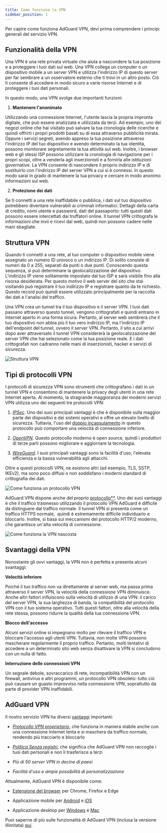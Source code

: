 ```yaml
---
title: Come funziona la VPN
sidebar_position: 1
---
```


Per capire come funziona AdGuard VPN, devi prima comprendere i principi generali del servizio VPN.

## Funzionalità della VPN

Una VPN è una rete privata virtuale che aiuta a nascondere la tua posizione e a proteggere i tuoi dati sul web. Una VPN collega un computer o un dispositivo mobile a un server VPN e utilizza l'indirizzo IP di questo server per far sembrare a un osservatore esterno che ti trovi in un altro posto. Ciò ti consente di accedere in modo sicuro a varie risorse Internet e di proteggere i tuoi dati personali.

In questo modo, una VPN svolge due importanti funzioni:

1. **Mantenere l'anonimato**

Utilizzando una connessione Internet, l'utente lascia la propria impronta digitale, che può essere analizzata e utilizzata da terzi. Ad esempio, uno dei negozi online che hai visitato può salvare la tua cronologia delle ricerche e quindi offrirti i propri prodotti basati su di essa attraverso pubblicità mirata. Oppure i servizi segreti, avendo appreso la tua posizione attraverso l'indirizzo IP del tuo dispositivo e avendo determinato la tua identità, possono monitorare segretamente la tua attività sul web. Inoltre, i browser web e gli stessi ISP possono utilizzare la cronologia di navigazione per i propri scopi, oltre a venderla agli inserzionisti e a fornirla alle istituzioni governative. La VPN consente di nascondere il proprio indirizzo IP e di sostituirlo con l'indirizzo IP del server VPN a cui si è connessi. In questo modo sarai in grado di mantenere la tua privacy e cercare in modo anonimo informazioni sul web.

2. **Protezione dei dati**

Se ti connetti a una rete inaffidabile o pubblica, i dati sul tuo dispositivo potrebbero diventare vulnerabili ai criminali informatici. Dettagli della carta di credito, nomi utente e password, dati del passaporto: tutti questi dati possono essere intercettati dai truffatori online. Il tunnel VPN crittografa le informazioni che invii e ricevi dal web, quindi non possono cadere nelle mani sbagliate.

## Struttura VPN

Quando ti connetti a una rete, al tuo computer o dispositivo mobile viene assegnato un numero ID univoco o un indirizzo IP. Di solito consiste di numeri da 0 a 255, separati da punti o due punti. Conoscendo questa sequenza, si può determinare la geolocalizzazione del dispositivo. L'indirizzo IP viene solitamente impostato dal tuo ISP e sarà visibile fino alla risorsa desiderata. Per questo motivo il web server del sito che stai visitando può registrare il tuo indirizzo IP e registrare quanto da te richiesto. Questo record può quindi essere utilizzato principalmente per la raccolta dei dati e l'analisi del traffico.

Una VPN crea un tunnel tra il tuo dispositivo e il server VPN. I tuoi dati passano attraverso questo tunnel, vengono crittografati e quindi entrano in Internet aperto in una forma sicura. Pertanto, al server web sembrerà che il tuo dispositivo non abbia più il tuo vero indirizzo IP, ma l'indirizzo IP dell'endpoint del tunnel, ovvero il server VPN. Pertanto, il sito a cui arrivi dopo aver attraversato il tunnel VPN considererà la geolocalizzazione del server VPN che hai selezionato come la tua posizione reale. E i dati crittografati non cadranno nelle mani di inserzionisti, hacker e servizi di sicurezza.

![Struttura VPN](https://cdn.adguardvpn.com/public/Adguard/Website/Images/seo/en/how_vpn_3.jpg)

## Tipi di protocolli VPN

I protocolli di sicurezza VPN sono strumenti che crittografano i dati in un tunnel VPN e consentono di mantenere la privacy degli utenti in una rete Internet aperta. Al momento, la stragrande maggioranza dei moderni servizi VPN utilizza uno dei seguenti tre protocolli VPN:

1. [*IPSec*](https://en.wikipedia.org/wiki/IPsec). Uno dei suoi principali vantaggi è che è disponibile sulla maggior parte dei dispositivi e dei sistemi operativi e offre un elevato livello di sicurezza. Tuttavia, l'uso del [doppio incapsulamento](https://en.wikipedia.org/wiki/Encapsulation_(networking)) in questo protocollo può comportare una velocità di connessione inferiore.

2. [*OpenVPN*](https://en.wikipedia.org/wiki/OpenVPN). Questo protocollo moderno è open source, quindi i produttori di terze parti possono migliorare e aggiornare la tecnologia.

3. [*WireGuard*](https://en.wikipedia.org/wiki/WireGuard). I suoi principali vantaggi sono la facilità d'uso, l'elevata efficienza e la bassa vulnerabilità agli attacchi.

Oltre a questi protocolli VPN, ne esistono altri (ad esempio, TLS, SSTP, IKEv2), ma sono poco diffusi o non soddisfano i moderni standard di crittografia dei dati.

![Come funziona un protocollo VPN](https://cdn.adguardvpn.com/public/Adguard/Blog/vpn/protocol/4.svg)

AdGuard VPN dispone anche del proprio [ protocollo**](adguard-vpn-protocol.mdx). Uno dei suoi vantaggi è che il traffico trasmesso utilizzando il protocollo VPN AdGuard è difficile da distinguere dal traffico normale. Il tunnel VPN si presenta come un traffico HTTPS normale,  quindi è estremamente difficile individuarlo e bloccarlo. Inoltre, si basa sui meccanismi del protocollo HTTP/2 moderno, che garantisce un'alta velocità di connessione.

![Come funziona la VPN nascosta](https://cdn.adguardvpn.com/public/Adguard/Blog/vpn/protocol/5.svg)

## Svantaggi della VPN

Nonostante gli ovvi vantaggi, la VPN non è perfetta e presenta alcuni svantaggi:

**Velocità inferiore**

Poiché il tuo traffico non va direttamente al server web, ma passa prima attraverso il server VPN, la velocità della connessione VPN diminuisce. Anche altri fattori influiscono sulla velocità di utilizzo di una VPN: il carico del server VPN, la sua larghezza di banda, la compatibilità del protocollo VPN con il tuo sistema operativo. Tutti questi fattori, oltre alla velocità della rete stessa, possono ridurre la qualità della tua connessione VPN.

**Blocco dell'accesso**

Alcuni servizi online si impegnano molto per rilevare il traffico VPN e bloccare l'accesso agli utenti VPN. Tuttavia, non molte VPN possono mascherare regolarmente il proprio traffico. Pertanto, molti tentativi di accedere a un determinato sito web senza disattivare la VPN si concludono con un nulla di fatto.

**Interruzione delle connessioni VPN**

Un segnale debole, sovraccarico di rete, incompatibilità VPN con un firewall, antivirus e altri programmi, un protocollo VPN obsoleto: tutto ciò può causare un guasto improvviso nella connessione VPN, soprattutto da parte di provider VPN inaffidabili.

## AdGuard VPN

Il nostro servizio VPN ha diversi [vantaggi](why-adguard-vpn.md) importanti:

* [*Protocollo VPN proprietario*](adguard-vpn-protocol.mdx), che funziona in maniera stabile anche con una connessione Internet lenta e si maschera da traffico normale, rendendo più tracciarlo e bloccarlo

* [*Politica Senza registri*](https://adguard-vpn.com/en/privacy.html), che significa che AdGuard VPN non raccoglie i tuoi dati personali e non li trasferisce a terzi

* *Più di 50 server VPN in decine di paesi*

* *Facilità d'uso e ampie possibilità di personalizzazione*

Attualmente, AdGuard VPN è disponibile come:

* [Estensione del browser](../adguard-vpn-browser-extension/overview.md) per Chrome, Firefox e Edge

* Applicazione mobile per [Android](../adguard-vpn-for-android/overview.md) e [iOS](../adguard-vpn-for-ios/overview.md)

* Applicazione desktop per [Windows](../adguard-vpn-for-windows/overview.md) e [Mac](../adguard-vpn-for-mac/overview.md)

Puoi saperne di più sulle funzionalità di AdGuard VPN (inclusa la versione illimitata) [qui](https://adguard-vpn.com/en/welcome.html).
